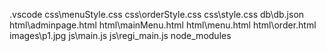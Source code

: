 .vscode
css\menuStyle.css
css\orderStyle.css
css\style.css
db\db.json
html\adminpage.html
html\mainMenu.html
html\menu.html
html\order.html
images\p1.jpg
js\main.js
js\regi_main.js
node_modules